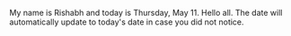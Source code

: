 My name is Rishabh and today is Thursday, May 11. Hello all. The date will automatically update to today's date in case you did not notice.
